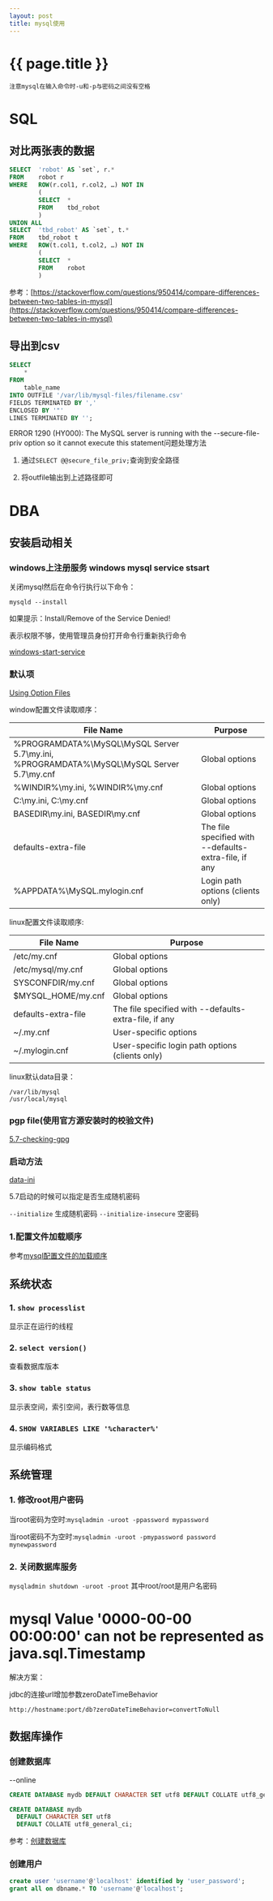 ```yaml
---
layout: post
title: mysql使用
---
```

{{ page.title }}
================

`注意mysql在输入命令时-u和-p与密码之间没有空格`

# SQL

## 对比两张表的数据

```sql
SELECT  'robot' AS `set`, r.*
FROM    robot r
WHERE   ROW(r.col1, r.col2, …) NOT IN
        (
        SELECT  *
        FROM    tbd_robot
        )
UNION ALL
SELECT  'tbd_robot' AS `set`, t.*
FROM    tbd_robot t
WHERE   ROW(t.col1, t.col2, …) NOT IN
        (
        SELECT  *
        FROM    robot
        )
```

参考：[https://stackoverflow.com/questions/950414/compare-differences-between-two-tables-in-mysql](https://stackoverflow.com/questions/950414/compare-differences-between-two-tables-in-mysql)

## 导出到csv

```sql
SELECT 
    *
FROM
    table_name 
INTO OUTFILE '/var/lib/mysql-files/filename.csv' 
FIELDS TERMINATED BY ',' 
ENCLOSED BY '"' 
LINES TERMINATED BY '';
```

ERROR 1290 (HY000): The MySQL server is running with the --secure-file-priv option so it cannot execute this statement问题处理方法

1. 通过`SELECT @@secure_file_priv;`查询到安全路径

2. 将outfile输出到上述路径即可

# DBA

## 安装启动相关

### windows上注册服务 windows mysql service stsart

关闭mysql然后在命令行执行以下命令：

`mysqld --install`

如果提示：Install/Remove of the Service Denied!

表示权限不够，使用管理员身份打开命令行重新执行命令

[windows-start-service](https://dev.mysql.com/doc/refman/5.7/en/windows-start-service.html)


### 默认项

[Using Option Files](https://dev.mysql.com/doc/refman/5.7/en/option-files.html)

window配置文件读取顺序：

| File Name| Purpose |
|----------|----------|
| %PROGRAMDATA%\MySQL\MySQL Server 5.7\my.ini, %PROGRAMDATA%\MySQL\MySQL Server 5.7\my.cnf      | Global options     |
| %WINDIR%\my.ini, %WINDIR%\my.cnf      | Global options      |
| C:\my.ini, C:\my.cnf     | Global options     |
| BASEDIR\my.ini, BASEDIR\my.cnf     | Global options     |
| defaults-extra-file     | The file specified with --defaults-extra-file, if any     |
| %APPDATA%\MySQL\.mylogin.cnf     | Login path options (clients only)     |

linux配置文件读取顺序:

| File Name| Purpose |
|----------|----------|
| /etc/my.cnf      | Global options     |
| /etc/mysql/my.cnf      | Global options      |
| SYSCONFDIR/my.cnf     | Global options     |
| $MYSQL_HOME/my.cnf     | Global options     |
| defaults-extra-file     | The file specified with --defaults-extra-file, if any     |
| ~/.my.cnf     | User-specific options     |
| ~/.mylogin.cnf     | User-specific login path options (clients only)     |

linux默认data目录：

```
/var/lib/mysql
/usr/local/mysql
```

### pgp file(使用官方源安装时的校验文件)

[5.7-checking-gpg](https://dev.mysql.com/doc/refman/5.7/en/checking-gpg-signature.html)

### 启动方法

[data-ini](https://dev.mysql.com/doc/refman/5.7/en/data-directory-initialization-mysqld.html)

5.7启动的时候可以指定是否生成随机密码

`--initialize` 生成随机密码
`--initialize-insecure` 空密码

### 1.配置文件加载顺序

参考[mysql配置文件的加载顺序](http://dev.mysql.com/doc/refman/5.7/en/option-files.html)

## 系统状态

### 1. `show processlist`

显示正在运行的线程

### 2. `select version()`

查看数据库版本

### 3. `show table status`

显示表空间，索引空间，表行数等信息

### 4. `SHOW VARIABLES LIKE '%character%'`

显示编码格式

## 系统管理

### 1. 修改root用户密码

当root密码为空时:`mysqladmin -uroot -ppassword mypassword`

当root密码不为空时:`mysqladmin -uroot -pmypassword password mynewpassword`

### 2. 关闭数据库服务

`mysqladmin shutdown -uroot -proot` 其中root/root是用户名密码


# mysql Value '0000-00-00 00:00:00' can not be represented as java.sql.Timestamp

解决方案：

jdbc的连接url增加参数zeroDateTimeBehavior

`http://hostname:port/db?zeroDateTimeBehavior=convertToNull`

## 数据库操作

### 创建数据库

--online

```sql
CREATE DATABASE mydb DEFAULT CHARACTER SET utf8 DEFAULT COLLATE utf8_general_ci;
```

```sql
CREATE DATABASE mydb
  DEFAULT CHARACTER SET utf8
  DEFAULT COLLATE utf8_general_ci;
```

参考：[创建数据库](https://dev.mysql.com/doc/refman/5.7/en/charset-applications.html)

### 创建用户

```sql
create user 'username'@'localhost' identified by 'user_password';
grant all on dbname.* TO 'username'@'localhost';
```
